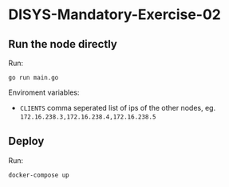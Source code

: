 # DISYS-Mandatory-Exercise-02
## Run the node directly
Run:
```
go run main.go
```
Enviroment variables:
- `CLIENTS` comma seperated list of ips of the other nodes, eg. `172.16.238.3,172.16.238.4,172.16.238.5`  

## Deploy
Run:
```
docker-compose up
```